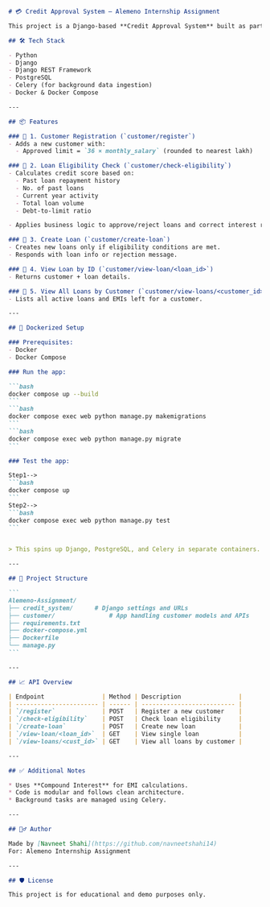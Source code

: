 ````markdown
# 💳 Credit Approval System – Alemeno Internship Assignment

This project is a Django-based **Credit Approval System** built as part of an internship assignment for Alemeno. It uses **Django REST Framework** and **PostgreSQL**, and is fully dockerized. The system handles customer onboarding, loan eligibility, and loan management.

## 🛠 Tech Stack

- Python
- Django
- Django REST Framework
- PostgreSQL
- Celery (for background data ingestion)
- Docker & Docker Compose

---

## 📦 Features

### 🔹 1. Customer Registration (`customer/register`)
- Adds a new customer with:
  - Approved limit = `36 × monthly_salary` (rounded to nearest lakh)

### 🔹 2. Loan Eligibility Check (`customer/check-eligibility`)
- Calculates credit score based on:
  - Past loan repayment history
  - No. of past loans
  - Current year activity
  - Total loan volume
  - Debt-to-limit ratio

- Applies business logic to approve/reject loans and correct interest rate if needed.

### 🔹 3. Create Loan (`customer/create-loan`)
- Creates new loans only if eligibility conditions are met.
- Responds with loan info or rejection message.

### 🔹 4. View Loan by ID (`customer/view-loan/<loan_id>`)
- Returns customer + loan details.

### 🔹 5. View All Loans by Customer (`customer/view-loans/<customer_id>`)
- Lists all active loans and EMIs left for a customer.

---

## 🐳 Dockerized Setup

### Prerequisites:
- Docker
- Docker Compose

### Run the app:

```bash
docker compose up --build
```
```bash
docker compose exec web python manage.py makemigrations
```
```bash
docker compose exec web python manage.py migrate
```

### Test the app:

Step1-->
```bash
docker compose up
```
Step2-->
```bash
docker compose exec web python manage.py test
```


> This spins up Django, PostgreSQL, and Celery in separate containers.

---

## 📂 Project Structure

```
Alemeno-Assignment/
├── credit_system/      # Django settings and URLs
├── customer/               # App handling customer models and APIs
├── requirements.txt
├── docker-compose.yml
├── Dockerfile
└── manage.py
```

---

## 📈 API Overview

| Endpoint                | Method | Description                |
| ----------------------- | ------ | -------------------------- |
| `/register`             | POST   | Register a new customer    |
| `/check-eligibility`    | POST   | Check loan eligibility     |
| `/create-loan`          | POST   | Create new loan            |
| `/view-loan/<loan_id>`  | GET    | View single loan           |
| `/view-loans/<cust_id>` | GET    | View all loans by customer |

---

## ✅ Additional Notes

* Uses **Compound Interest** for EMI calculations.
* Code is modular and follows clean architecture.
* Background tasks are managed using Celery.

---

## 🙋‍♂️ Author

Made by [Navneet Shahi](https://github.com/navneetshahi14)
For: Alemeno Internship Assignment

---

## 🛡 License

This project is for educational and demo purposes only.

````

